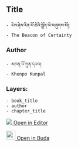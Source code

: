 ## Title
	- ངེས་ཤེས་རིན་པོ་ཆེའི་སྒྲོན་མེ་བཞུགས་སོ།།
	- The Beacon of Certainty

### Author
	- མཁན་པོ་ཀུན་དཔལ།
	- Khenpo Kunpal

### Layers:
	- book_title
	- author
	- chapter_title


[<img src="https://img.icons8.com/color/25/000000/edit-property.png"> Open in Editor](http://editor.openpecha.org/P000052)

[<img width="25" src="https://library.bdrc.io/icons/BUDA-small.svg"> Open in Buda](https://library.bdrc.io/show/bdr:IE0OPP000052)
